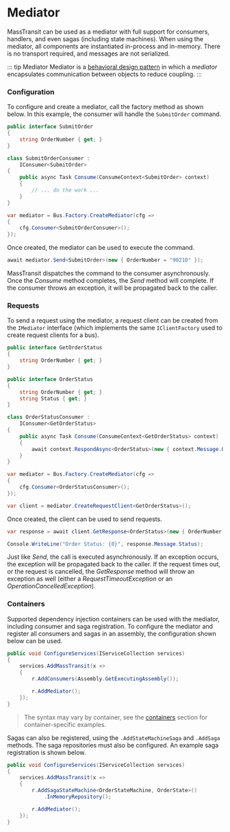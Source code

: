 # Mediator

MassTransit can be used as a mediator with full support for consumers, handlers, and even sagas (including state machines). When using the mediator, all components are instantiated in-process and in-memory. There is no transport required, and messages are not serialized.

::: tip Mediator
Mediator is a [behavioral design pattern](https://en.wikipedia.org/wiki/Mediator_pattern) in which a _mediator_ encapsulates communication between objects to reduce coupling.
:::

### Configuration

To configure and create a mediator, call the factory method as shown below. In this example, the consumer will handle the `SubmitOrder` command.

```cs
public interface SubmitOrder
{
    string OrderNumber { get; }
}

class SubmitOrderConsumer :
    IConsumer<SubmitOrder>
{
    public async Task Consume(ConsumeContext<SubmitOrder> context)
    {
        // ... do the work ...
    }
}

var mediator = Bus.Factory.CreateMediator(cfg =>
{
    cfg.Consumer<SubmitOrderConsumer>();
});
```

Once created, the mediator can be used to execute the command.

```cs
await mediator.Send<SubmitOrder>(new { OrderNumber = "90210" });
```

MassTransit dispatches the command to the consumer asynchronously. Once the _Consume_ method completes, the _Send_ method will complete. If the consumer throws an exception, it will be propagated back to the caller.


### Requests

To send a request using the mediator, a request client can be created from the `IMediator` interface (which implements the same `IClientFactory` used to create request clients for a bus).

```cs
public interface GetOrderStatus
{
    string OrderNumber { get; }
}

public interface OrderStatus
{
    string OrderNumber { get; }
    string Status { get; }
}

class OrderStatusConsumer :
    IConsumer<GetOrderStatus>
{
    public async Task Consume(ConsumeContext<GetOrderStatus> context)
    {
        await context.RespondAsync<OrderStatus>(new { context.Message.OrderNumber, Status = "Pending" })
    }
}

var mediator = Bus.Factory.CreateMediator(cfg =>
{
    cfg.Consumer<OrderStatusConsumer>();
});

var client = mediator.CreateRequestClient<GetOrderStatus>();
```

Once created, the client can be used to send requests.

```cs
var response = await client.GetResponse<OrderStatus>(new { OrderNumber = "90210" });

Console.WriteLine("Order Status: {0}", response.Message.Status);
```

Just like _Send_, the call is executed asynchronously. If an exception occurs, the exception will be propagated back to the caller. If the request times out, or the request is cancelled, the _GetResponse_ method will throw an exception as well (either a _RequestTimeoutException_ or an _OperationCancelledException_).

### Containers

Supported dependency injection containers can be used with the mediator, including consumer and saga registration. To configure the mediator and register all consumers and sagas in an assembly, the configuration shown below can be used.

```cs
public void ConfigureServices(IServiceCollection services)
{
    services.AddMassTransit(x =>
    {
        r.AddConsumers(Assembly.GetExecutingAssembly());

        r.AddMediator();
    });
}
```

> The syntax may vary by container, see the [containers](/usage/containers/) section for container-specific examples.

Sagas can also be registered, using the `.AddStateMachineSaga` and `.AddSaga` methods. The saga repositories must also be configured. An example saga registration is shown below.

```cs
public void ConfigureServices(IServiceCollection services)
{
    services.AddMassTransit(x =>
    {
        r.AddSagaStateMachine<OrderStateMachine, OrderState>()
            .InMemoryRepository();

        r.AddMediator();
    });
}
```





